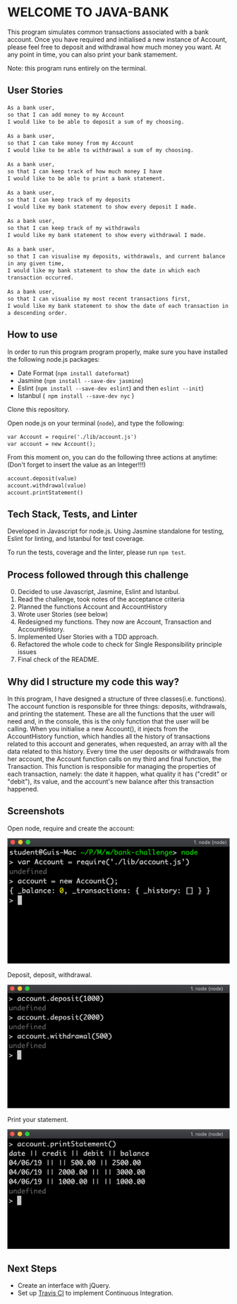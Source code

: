 # WELCOME TO JAVA-BANK

This program simulates common transactions associated with a bank account. Once you have required and initialised a new instance of Account, please feel free to deposit and withdrawal how much money you want. At any point in time, you can also print your bank stamement.

Note: this program runs entirely on the terminal.

## User Stories

```
As a bank user,
so that I can add money to my Account
I would like to be able to deposit a sum of my choosing.

As a bank user,
so that I can take money from my Account
I would like to be able to withdrawal a sum of my choosing.

As a bank user,
so that I can keep track of how much money I have
I would like to be able to print a bank statement.

As a bank user,
so that I can keep track of my deposits
I would like my bank statement to show every deposit I made.

As a bank user,
so that I can keep track of my withdrawals
I would like my bank statement to show every withdrawal I made.

As a bank user,
so that I can visualise my deposits, withdrawals, and current balance in any given time,
I would like my bank statement to show the date in which each transaction occurred.

As a bank user,
so that I can visualise my most recent transactions first,
I would like my bank statement to show the date of each transaction in a descending order.
```

## How to use

In order to run this program program properly, make sure you have installed the following node.js packages:

- Date Format (```npm install dateformat```)
- Jasmine (```npm install --save-dev jasmine```)
- Eslint (```npm install --save-dev eslint```)
    and then ```eslint --init```)
- Istanbul (``` npm install --save-dev nyc``` )

Clone this repository.

Open node.js on your terminal (```node```), and type the following:

```
var Account = require('./lib/account.js')
var account = new Account();
```

From this moment on, you can do the following three actions at anytime:
(Don't forget to insert the value as an Integer!!!)

```
account.deposit(value)
account.withdrawal(value)
account.printStatement()
```

## Tech Stack, Tests, and Linter

Developed in Javascript for node.js. Using Jasmine standalone for testing, Eslint for linting, and Istanbul for test coverage.

To run the tests, coverage and the linter, please run ```npm test```.


## Process followed through this challenge
  0. Decided to use Javascript, Jasmine, Eslint and Istanbul.
  1. Read the challenge, took notes of the acceptance criteria
  2. Planned the functions Account and AccountHistory
  3. Wrote user Stories (see below)
  4. Redesigned my functions. They now are Account, Transaction and AccountHistory.
  5. Implemented User Stories with a TDD approach.
  6. Refactored the whole code to check for Single Responsibility principle issues
  7. Final check of the README.

## Why did I structure my code this way?

In this program, I have designed a structure of three classes(i.e. functions). The account function is responsible for three things: deposits, withdrawals, and printing the statement. These are all the functions that the user will need and, in the console, this is the only function that the user will be calling. When you initialise a new Account(), it injects from the AccountHistory function, which handles all the history of transactions related to this account and generates, when requested, an array with all the data related to this history. Every time the user deposits or withdrawals from her account, the Account function calls on my third and final function, the Transaction. This function is responsible for managing the properties of each transaction, namely: the date it happen, what quality it has ("credit" or "debit"), its value, and the account's new balance after this transaction happened. 

## Screenshots

Open node, require and create the account:

![Image 1](public/images/image_1.png)

Deposit, deposit, withdrawal.

![Image 2](public/images/image_2.png)

Print your statement.

![Image 3](public/images/image_3.png)


## Next Steps

- Create an interface with jQuery.
- Set up [Travis CI](https://travis-ci.org) to implement Continuous Integration.
